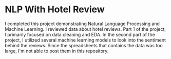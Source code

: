 # NLP With Hotel Review

I completed this project demonstrating Natural Language Processing and Machine Learning. I reviewed data about hotel reviews. Part 1 of the project, I primarily focused on data cleaning and EDA. In the second part of the project, I utilized several machine learning models to look into the sentiment behind the reviews. Since the spreadsheets that contains the data was too large, I'm not able to post them in this repository. 
